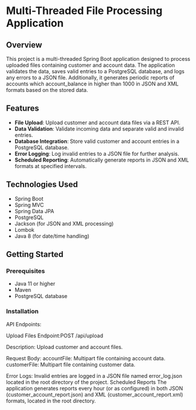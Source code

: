 # Multi-Threaded File Processing Application

## Overview

This project is a multi-threaded Spring Boot application designed to process uploaded files containing customer and account data. The application validates the data, saves valid entries to a PostgreSQL database, and logs any errors to a JSON file. Additionally, it generates periodic reports of accounts which account_balance in higher than 1000 in JSON and XML formats based on the stored data.

## Features

- **File Upload**: Upload customer and account data files via a REST API.
- **Data Validation**: Validate incoming data and separate valid and invalid entries.
- **Database Integration**: Store valid customer and account entries in a PostgreSQL database.
- **Error Logging**: Log invalid entries to a JSON file for further analysis.
- **Scheduled Reporting**: Automatically generate reports in JSON and XML formats at specified intervals.

## Technologies Used

- Spring Boot
- Spring MVC
- Spring Data JPA
- PostgreSQL
- Jackson (for JSON and XML processing)
- Lombok
- Java 8 (for date/time handling)

## Getting Started

### Prerequisites

- Java 11 or higher
- Maven
- PostgreSQL database

### Installation

API Endpoints:  

Upload Files
Endpoint:POST /api/upload  

Description: Upload customer and account files.  

Request Body:
accountFile: Multipart file containing account data.
customerFile: Multipart file containing customer data.  

Error Logs:
Invalid entries are logged in a JSON file named error_log.json located in the root directory of the project.
Scheduled Reports
The application generates reports every hour (or as configured) in both JSON (customer_account_report.json) and XML (customer_account_report.xml) formats, located in the root directory.
